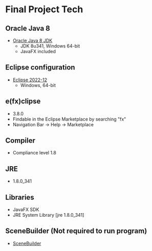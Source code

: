 # Final Project Tech

## Oracle Java 8
- [Oracle Java 8 JDK](https://www.oracle.com/java/technologies/javase/javase8u211-later-archive-downloads.html)
    - JDK 8u341, Windows 64-bit
    - JavaFX included

## Eclipse configuration
- [Eclipse 2022-12](https://www.eclipse.org/downloads/download.php?file=/oomph/epp/2022-12/R/eclipse-inst-jre-win64.exe)
    - Windows, 64-bit

## e(fx)clipse 
- 3.8.0
- Findable in the Eclipse Marketplace by searching "fx"
- Navigation Bar -> Help -> Marketplace

## Compiler
- Compliance level 1.8

## JRE
- 1.8.0_341

## Libraries
- JavaFX SDK
- JRE System Library [jre 1.8.0_341]

## SceneBuilder (Not required to run program)
- [SceneBuilder](https://gluonhq.com/products/scene-builder/)